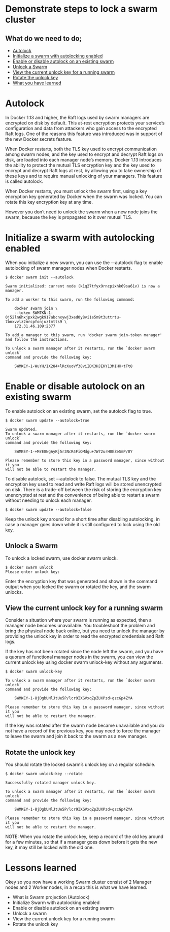 # Demonstrate steps to lock a swarm cluster

## What do we need to do;
- [Autolock](#autolock)
- [Initialize a swarm with autolocking enabled](#initialize-a-swarm-with-autolocking-enabled)
- [Enable or disable autolock on an existing swarm](#enable-or-disable-autolock-on-an-existing-swarm)
- [Unlock a Swarm](#unlock-a-swarm)
- [View the current unlock key for a running swarm](#view-the-current-unlock-key-for-a-running-swarm)
- [Rotate the unlock key](#rotate-the-unlock-key)
- [What you have learned](#lessons-learned)


# Autolock
In Docker 1.13 and higher, the Raft logs used by swarm managers are encrypted on disk by default. This at-rest encryption protects your service’s configuration and data from attackers who gain access to the encrypted Raft logs. One of the reasons this feature was introduced was in support of the new Docker secrets feature. <br>

When Docker restarts, both the TLS key used to encrypt communication among swarm nodes, and the key used to encrypt and decrypt Raft logs on disk, are loaded into each manager node’s memory. Docker 1.13 introduces the ability to protect the mutual TLS encryption key and the key used to encrypt and decrypt Raft logs at rest, by allowing you to take ownership of these keys and to require manual unlocking of your managers. This feature is called autolock. <br>

When Docker restarts, you must unlock the swarm first, using a key encryption key generated by Docker when the swarm was locked. You can rotate this key encryption key at any time. <br>

However you don’t need to unlock the swarm when a new node joins the swarm, because the key is propagated to it over mutual TLS.


# Initialize a swarm with autolocking enabled
When you initialize a new swarm, you can use the --autolock flag to enable autolocking of swarm manager nodes when Docker restarts.

```
$ docker swarm init --autolock

Swarm initialized: current node (k1q27tfyx9rncpixhk69sa61v) is now a manager.

To add a worker to this swarm, run the following command:

    docker swarm join \
    --token SWMTKN-1-0j52ln6hxjpxk2wgk917abcnxywj3xed0y8vi1e5m9t3uttrtu-7bnxvvlz2mrcpfonjuztmtts9 \
    172.31.46.109:2377

To add a manager to this swarm, run 'docker swarm join-token manager' and follow the instructions.

To unlock a swarm manager after it restarts, run the `docker swarm unlock`
command and provide the following key:

    SWMKEY-1-WuYH/IX284+lRcXuoVf38viIDK3HJEKY13MIHX+tTt8
```


# Enable or disable autolock on an existing swarm
To enable autolock on an existing swarm, set the autolock flag to true.

```
$ docker swarm update --autolock=true

Swarm updated.
To unlock a swarm manager after it restarts, run the `docker swarm unlock`
command and provide the following key:

    SWMKEY-1-+MrE8NgAyKj5r3NcR4FiQMdgu+7W72urH0EZeSmP/0Y

Please remember to store this key in a password manager, since without it you
will not be able to restart the manager.
```
To disable autolock, set --autolock to false. The mutual TLS key and the encryption key used to read and write Raft logs will be stored unencrypted on disk. There is a trade-off between the risk of storing the encryption key unencrypted at rest and the convenience of being able to restart a swarm without needing to unlock each manager. <br>

```
$ docker swarm update --autolock=false
```
Keep the unlock key around for a short time after disabling autolocking, in case a manager goes down while it is still configured to lock using the old key.

## Unlock a Swarm
To unlock a locked swarm, use docker swarm unlock.
```
$ docker swarm unlock
Please enter unlock key:
```

Enter the encryption key that was generated and shown in the command output when you locked the swarm or rotated the key, and the swarm unlocks.

## View the current unlock key for a running swarm
Consider a situation where your swarm is running as expected, then a manager node becomes unavailable. You troubleshoot the problem and bring the physical node back online, but you need to unlock the manager by providing the unlock key in order to read the encrypted credentials and Raft logs.

If the key has not been rotated since the node left the swarm, and you have a quorum of functional manager nodes in the swarm, you can view the current unlock key using docker swarm unlock-key without any arguments.
```
$ docker swarm unlock-key

To unlock a swarm manager after it restarts, run the `docker swarm unlock`
command and provide the following key:

    SWMKEY-1-8jDgbUNlJtUe5P/lcr9IXGVxqZpZUXPzd+qzcGp4ZYA

Please remember to store this key in a password manager, since without it you
will not be able to restart the manager.
```

If the key was rotated after the swarm node became unavailable and you do not have a record of the previous key, you may need to force the manager to leave the swarm and join it back to the swarm as a new manager.

## Rotate the unlock key
You should rotate the locked swarm’s unlock key on a regular schedule.
```
$ docker swarm unlock-key --rotate

Successfully rotated manager unlock key.

To unlock a swarm manager after it restarts, run the `docker swarm unlock`
command and provide the following key:

    SWMKEY-1-8jDgbUNlJtUe5P/lcr9IXGVxqZpZUXPzd+qzcGp4ZYA

Please remember to store this key in a password manager, since without it you
will not be able to restart the manager.
```

NOTE: When you rotate the unlock key, keep a record of the old key around for a few minutes, so that if a manager goes down before it gets the new key, it may still be locked with the old one.

# Lessons learned
Okey so you now have a working Swarm cluster consist of 2 Manager nodes and 2 Worker nodes, in a recap this is what we have learned.
- What is Swarm projection (Autolock)
- Initialize Swarm with autolocking enabled
- Enable or disable autolock on an existing swarm
- Unlock a swarm
- View the current unlock key for a running swarm
- Rotate the unlock key
